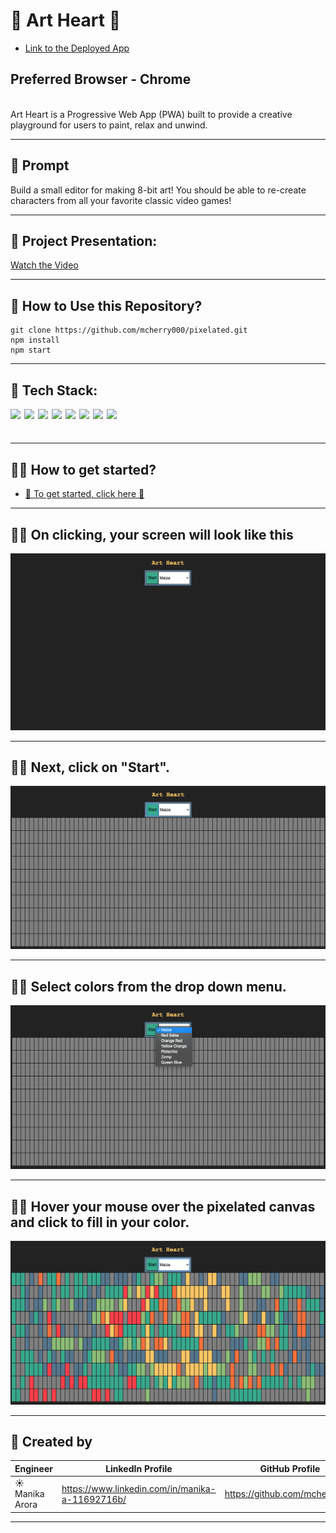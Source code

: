 # 🎨 Art Heart 🎨

- [Link to the Deployed App](https://art-heart.netlify.app/)

## Preferred Browser - Chrome

  <br/>
  Art Heart is a Progressive Web App (PWA) built to provide a creative playground for users to paint, relax and unwind.
  <!-- ![Ecolorize](public/art.png) -->

---

## 🎨 Prompt

Build a small editor for making 8-bit art! You should be able to re-create characters from all your favorite classic video games!

---

## 🎨 Project Presentation:

[ Watch the Video](https://youtu.be/D1PXq5mb8NY)

---

## 🎨 How to Use this Repository?

```shell
git clone https://github.com/mcherry000/pixelated.git
npm install
npm start
```

---

## 🎨 Tech Stack:

[<img align="left"  width="22px" src="https://cdn.jsdelivr.net/npm/simple-icons@3.12.1/icons/html5.svg" />][html]

[<img align="left"  width="22px" src="https://cdn.jsdelivr.net/npm/simple-icons@3.12.1/icons/css3.svg" />][css]

[<img align="left"  width="22px" src="https://cdn.jsdelivr.net/npm/simple-icons@3.12.1/icons/javascript.svg" />][js]

[<img align="left"  width="22px" src="https://cdn.jsdelivr.net/npm/simple-icons@3.12.1/icons/netlify.svg" />][netlify]

[<img align="left"  width="22px" src="https://cdn.jsdelivr.net/npm/simple-icons@3.12.1/icons/github.svg" />][github]

[<img align="left"  width="22px" src="https://cdn.jsdelivr.net/npm/simple-icons@3.12.1/icons/canva.svg" />][canva]

[<img align="left"  width="22px" src="https://cdn.jsdelivr.net/npm/simple-icons@3.12.1/icons/npm.svg" />][npm]

[<img align="left"  width="22px" src="https://cdn.jsdelivr.net/npm/simple-icons@3.12.1/icons/node-dot-js.svg" />][node]

[html]: http://www.w3.org/html/logo/
[css]: http://www.w3.org/html/logo/
[canva]: https://www.canva.com/
[npm]: https://github.com/npm/logos
[node]: https://nodejs.org/en/about/resources/
[netlify]: https://www.netlify.com/press/
[js]: https://github.com/voodootikigod/logo.js
[html]: http://www.w3.org/html/logo/
[github]: https://github.com/logos

## <br/>

---

## 🧑‍🎨 How to get started?

- [🎨 To get started, click here 🎨](https://art-heart.netlify.app/)
  <br/>

---

## 🧑‍🎨 On clicking, your screen will look like this

![Anonymous](public/tostart.png)

---

## 🧑‍🎨 Next, click on "Start".

![Anonymous](public/tocanvas.png)

---

## 🧑‍🎨 Select colors from the drop down menu.

![Anonymous](public/toselect.png)

---

## 🧑‍🎨 Hover your mouse over the pixelated canvas and click to fill in your color.

![Anonymous](public/finale.png)

---

## 👩‍ Created by

| Engineer        | LinkedIn Profile                                | GitHub Profile                |
| --------------- | ----------------------------------------------- | ----------------------------- |
| ☀️ Manika Arora | https://www.linkedin.com/in/manika-a-11692716b/ | https://github.com/mcherry000 |

---
